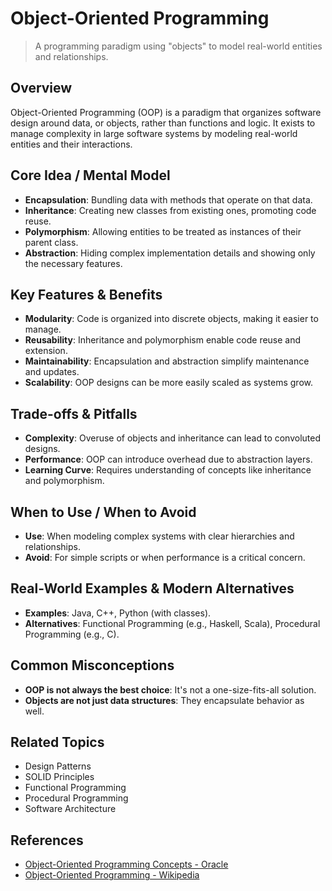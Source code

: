 # Object-Oriented Programming

> A programming paradigm using "objects" to model real-world entities and relationships.

## Overview
Object-Oriented Programming (OOP) is a paradigm that organizes software design around data, or objects, rather than functions and logic. It exists to manage complexity in large software systems by modeling real-world entities and their interactions.

## Core Idea / Mental Model
- **Encapsulation**: Bundling data with methods that operate on that data.
- **Inheritance**: Creating new classes from existing ones, promoting code reuse.
- **Polymorphism**: Allowing entities to be treated as instances of their parent class.
- **Abstraction**: Hiding complex implementation details and showing only the necessary features.

## Key Features & Benefits
- **Modularity**: Code is organized into discrete objects, making it easier to manage.
- **Reusability**: Inheritance and polymorphism enable code reuse and extension.
- **Maintainability**: Encapsulation and abstraction simplify maintenance and updates.
- **Scalability**: OOP designs can be more easily scaled as systems grow.

## Trade-offs & Pitfalls
- **Complexity**: Overuse of objects and inheritance can lead to convoluted designs.
- **Performance**: OOP can introduce overhead due to abstraction layers.
- **Learning Curve**: Requires understanding of concepts like inheritance and polymorphism.

## When to Use / When to Avoid
- **Use**: When modeling complex systems with clear hierarchies and relationships.
- **Avoid**: For simple scripts or when performance is a critical concern.

## Real-World Examples & Modern Alternatives
- **Examples**: Java, C++, Python (with classes).
- **Alternatives**: Functional Programming (e.g., Haskell, Scala), Procedural Programming (e.g., C).

## Common Misconceptions
- **OOP is not always the best choice**: It's not a one-size-fits-all solution.
- **Objects are not just data structures**: They encapsulate behavior as well.

## Related Topics
- Design Patterns
- SOLID Principles
- Functional Programming
- Procedural Programming
- Software Architecture

## References
- [Object-Oriented Programming Concepts - Oracle](https://docs.oracle.com/javase/tutorial/java/concepts/index.html)  
- [Object-Oriented Programming - Wikipedia](https://en.wikipedia.org/wiki/Object-oriented_programming)